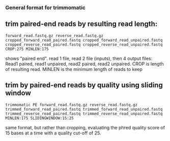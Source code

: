 ### General format for trimmomatic

## trim paired-end reads by resulting read length:

`forward_read.fastq.gz reverse_read.fastq.gz cropped_forward_read_paired.fastq cropped_forward_read_unpaired.fastq cropped_reverse_read_paired.fastq cropped_reverse_read_unpaired.fastq CROP:275 MINLEN:175`

shows "paired end". read 1 file, read 2 file (inputs), then 4 output files: Read1 paired, read1 unpaired, read2 paired, read2 unpaired. CROP is length of resulting read. MINLEN is the minimum length of reads to keep

## trim by paired-end reads by quality using sliding window

`trimmomatic PE forward_read.fastq.gz reverse_read.fastq.gz trimmed_forward_read_paired.fastq trimmed_forward_read_unpaired.fastq trimmed_reverse_read_paired.fastq trimmed_reverse_read_unpaired.fastq  MINLEN:175 SLIDINGWINDOW:15:25`

same format, but rather than cropping, evaluating the phred quality score of 15 bases at a time with a quality cut-off of 25. 
